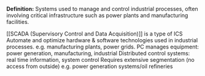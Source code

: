 **Definition:**
 Systems used to manage and control industrial processes, often involving critical infrastructure such as power plants and manufacturing facilities.

 [[SCADA (Supervisory Control and Data Acquisition)]] is a type of ICS
Automate and optimize hardware & software technologies used in industrial processes. e.g. manufacturing plants, power grids.
PC manages equipment: power generation, manufacturing, industrial
Distributed control systems: real time information, system control
Requires extensive segmentation (no access from outside)
e.g. power generation systems/oil refineries 